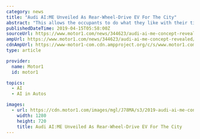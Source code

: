 ```yaml
---
category: news
title: "Audi AI:ME Unveiled As Rear-Wheel-Drive EV For The City"
abstract: "This allows the occupants to do what they like with their time on board. The Audi AI:ME offers a broad range of high-tech features for communication, entertainment, or simply relaxation."
publishedDateTime: 2019-04-15T05:58:00Z
sourceUrl: https://www.motor1.com/news/344623/audi-ai-me-concept-revealed/
ampUrl: https://www.motor1.com/news/344623/audi-ai-me-concept-revealed/amp/
cdnAmpUrl: https://www-motor1-com.cdn.ampproject.org/c/s/www.motor1.com/news/344623/audi-ai-me-concept-revealed/amp/
type: article

provider:
  name: Motor1
  id: motor1

topics:
  - AI
  - AI in Autos

images:
  - url: https://cdn.motor1.com/images/mgl/J78MA/s3/2019-audi-ai-me-concept.jpg
    width: 1280
    height: 720
    title: Audi AI:ME Unveiled As Rear-Wheel-Drive EV For The City
---
```

